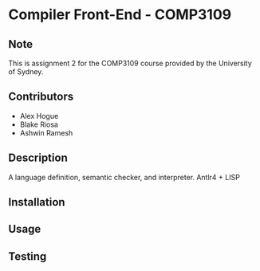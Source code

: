 Compiler Front-End - COMP3109
=============================

Note
----
This is assignment 2 for the COMP3109 course provided by the University of Sydney.

Contributors
------------

 * Alex Hogue
 * Blake Riosa
 * Ashwin Ramesh

Description
-----------
A language definition, semantic checker, and interpreter. Antlr4 + LISP

Installation
------------

Usage
-----

Testing
-------
